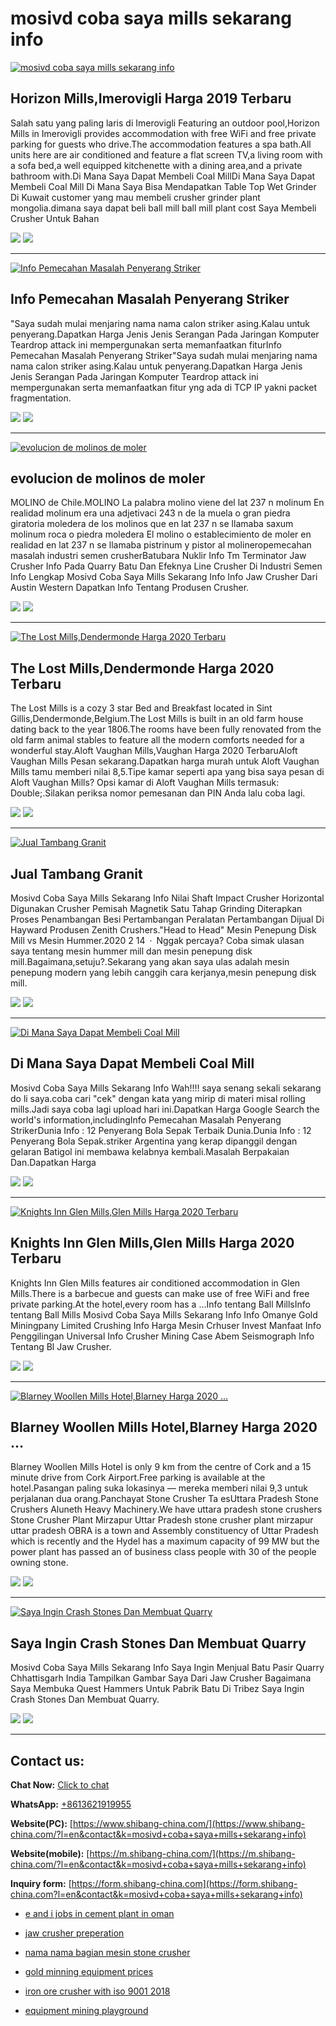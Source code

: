 # mosivd coba saya mills sekarang info

<a href="https://swt.shibang-china.com/?l=en&img&k=mosivd+coba+saya+mills+sekarang+info" target="_blank">![mosivd coba saya mills sekarang info](http://static.shibang-china.com/all-800x300/1149.jpg)</a>

## Horizon Mills,Imerovigli Harga 2019 Terbaru
Salah satu yang paling laris di Imerovigli Featuring an outdoor pool,Horizon Mills in Imerovigli provides accommodation with free WiFi and free private parking for guests who drive.The accommodation features a spa bath.All units here are air conditioned and feature a flat screen TV,a living room with a sofa bed,a well equipped kitchenette with a dining area,and a private bathroom with.Di Mana Saya Dapat Membeli Coal MillDi Mana Saya Dapat Membeli Coal Mill Di Mana Saya Bisa Mendapatkan Table Top Wet Grinder Di Kuwait customer yang mau membeli crusher grinder plant mongolia.dimana saya dapat beli ball mill ball mill plant cost Saya Membeli Crusher Untuk Bahan


<a href="https://whatsapp.shibangsoft.com/WhatsApp.php" target="_blank" title="WhatsApp">![](http://static.shibang-china.com/icon/whatsapp.png)</a> <a href="https://swt.shibang-china.com/?l=en&icon&k=mosivd+coba+saya+mills+sekarang+info" target="_blank">![](http://static.shibang-china.com/icon/chat-en.png)</a>

---

<a href="https://swt.shibang-china.com/?l=en&img&k=mosivd+coba+saya+mills+sekarang+info" target="_blank">![Info Pemecahan Masalah Penyerang Striker](http://static.shibang-china.com/all-800x300/1120.jpg)</a>

## Info Pemecahan Masalah Penyerang Striker
&quot;Saya sudah mulai menjaring nama nama calon striker asing.Kalau untuk penyerang.Dapatkan Harga Jenis Jenis Serangan Pada Jaringan Komputer Teardrop attack ini mempergunakan serta memanfaatkan fiturInfo Pemecahan Masalah Penyerang Striker&quot;Saya sudah mulai menjaring nama nama calon striker asing.Kalau untuk penyerang.Dapatkan Harga Jenis Jenis Serangan Pada Jaringan Komputer Teardrop attack ini mempergunakan serta memanfaatkan fitur yng ada di TCP IP yakni packet fragmentation.


<a href="https://whatsapp.shibangsoft.com/WhatsApp.php" target="_blank" title="WhatsApp">![](http://static.shibang-china.com/icon/whatsapp.png)</a> <a href="https://swt.shibang-china.com/?l=en&icon&k=mosivd+coba+saya+mills+sekarang+info" target="_blank">![](http://static.shibang-china.com/icon/chat-en.png)</a>

---

<a href="https://swt.shibang-china.com/?l=en&img&k=mosivd+coba+saya+mills+sekarang+info" target="_blank">![evolucion de molinos de moler](http://static.shibang-china.com/all-800x300/858.jpg)</a>

## evolucion de molinos de moler
MOLINO de Chile.MOLINO La palabra molino viene del lat 237 n molinum En realidad molinum era una adjetivaci 243 n de la muela o gran piedra giratoria moledera de los molinos que en lat 237 n se llamaba saxum molinum roca o piedra moledera El molino o establecimiento de moler en realidad en lat 237 n se llamaba pistrinum y pistor al molineropemecahan masalah industri semen crusherBatubara Nuklir Info Tm Terminator Jaw Crusher Info Pada Quarry Batu Dan Efeknya Line Crusher Di Industri Semen Info Lengkap Mosivd Coba Saya Mills Sekarang Info Info Jaw Crusher Dari Austin Western Dapatkan Info Tentang Produsen Crusher.


<a href="https://whatsapp.shibangsoft.com/WhatsApp.php" target="_blank" title="WhatsApp">![](http://static.shibang-china.com/icon/whatsapp.png)</a> <a href="https://swt.shibang-china.com/?l=en&icon&k=mosivd+coba+saya+mills+sekarang+info" target="_blank">![](http://static.shibang-china.com/icon/chat-en.png)</a>

---

<a href="https://swt.shibang-china.com/?l=en&img&k=mosivd+coba+saya+mills+sekarang+info" target="_blank">![The Lost Mills,Dendermonde Harga 2020 Terbaru](http://static.shibang-china.com/all-800x300/184.jpg)</a>

## The Lost Mills,Dendermonde Harga 2020 Terbaru
The Lost Mills is a cozy 3 star Bed and Breakfast located in Sint Gillis,Dendermonde,Belgium.The Lost Mills is built in an old farm house dating back to the year 1806.The rooms have been fully renovated from the old farm animal stables to feature all the modern comforts needed for a wonderful stay.Aloft Vaughan Mills,Vaughan Harga 2020 TerbaruAloft Vaughan Mills Pesan sekarang.Dapatkan harga murah untuk Aloft Vaughan Mills tamu memberi nilai 8,5.Tipe kamar seperti apa yang bisa saya pesan di Aloft Vaughan Mills? Opsi kamar di Aloft Vaughan Mills termasuk: Double;.Silakan periksa nomor pemesanan dan PIN Anda lalu coba lagi.


<a href="https://whatsapp.shibangsoft.com/WhatsApp.php" target="_blank" title="WhatsApp">![](http://static.shibang-china.com/icon/whatsapp.png)</a> <a href="https://swt.shibang-china.com/?l=en&icon&k=mosivd+coba+saya+mills+sekarang+info" target="_blank">![](http://static.shibang-china.com/icon/chat-en.png)</a>

---

<a href="https://swt.shibang-china.com/?l=en&img&k=mosivd+coba+saya+mills+sekarang+info" target="_blank">![Jual Tambang Granit](http://static.shibang-china.com/all-800x300/957.jpg)</a>

## Jual Tambang Granit
Mosivd Coba Saya Mills Sekarang Info Nilai Shaft Impact Crusher Horizontal Digunakan Crusher Pemisah Magnetik Satu Tahap Grinding Diterapkan Proses Penambangan Besi Pertambangan Peralatan Pertambangan Dijual Di Hayward Produsen Zenith Crushers.&quot;Head to Head&quot; Mesin Penepung Disk Mill vs Mesin Hummer.2020 2 14&ensp;&#0183;&ensp;Nggak percaya? Coba simak ulasan saya tentang mesin hummer mill dan mesin penepung disk mill.Bagaimana,setuju?.Sekarang yang akan saya ulas adalah mesin penepung modern yang lebih canggih cara kerjanya,mesin penepung disk mill.


<a href="https://whatsapp.shibangsoft.com/WhatsApp.php" target="_blank" title="WhatsApp">![](http://static.shibang-china.com/icon/whatsapp.png)</a> <a href="https://swt.shibang-china.com/?l=en&icon&k=mosivd+coba+saya+mills+sekarang+info" target="_blank">![](http://static.shibang-china.com/icon/chat-en.png)</a>

---

<a href="https://swt.shibang-china.com/?l=en&img&k=mosivd+coba+saya+mills+sekarang+info" target="_blank">![Di Mana Saya Dapat Membeli Coal Mill](http://static.shibang-china.com/all-800x300/353.jpg)</a>

## Di Mana Saya Dapat Membeli Coal Mill
Mosivd Coba Saya Mills Sekarang Info Wah!!!! saya senang sekali sekarang do li saya.coba cari &quot;cek&quot; dengan kata yang mirip di materi misal rolling mills.Jadi saya coba lagi upload hari ini.Dapatkan Harga Google Search the world's information,includingInfo Pemecahan Masalah Penyerang StrikerDunia Info : 12 Penyerang Bola Sepak Terbaik Dunia.Dunia Info : 12 Penyerang Bola Sepak.striker Argentina yang kerap dipanggil dengan gelaran Batigol ini membawa kelabnya kembali.Masalah Berpakaian Dan.Dapatkan Harga


<a href="https://whatsapp.shibangsoft.com/WhatsApp.php" target="_blank" title="WhatsApp">![](http://static.shibang-china.com/icon/whatsapp.png)</a> <a href="https://swt.shibang-china.com/?l=en&icon&k=mosivd+coba+saya+mills+sekarang+info" target="_blank">![](http://static.shibang-china.com/icon/chat-en.png)</a>

---

<a href="https://swt.shibang-china.com/?l=en&img&k=mosivd+coba+saya+mills+sekarang+info" target="_blank">![Knights Inn Glen Mills,Glen Mills Harga 2020 Terbaru](http://static.shibang-china.com/all-800x300/388.jpg)</a>

## Knights Inn Glen Mills,Glen Mills Harga 2020 Terbaru
Knights Inn Glen Mills features air conditioned accommodation in Glen Mills.There is a barbecue and guests can make use of free WiFi and free private parking.At the hotel,every room has a …Info tentang Ball MillsInfo tentang Ball Mills Mosivd Coba Saya Mills Sekarang Info Info Omanye Gold Miningpany Limited Crushing Info Harga Mesin Crhuser Invest Manfaat Info Penggilingan Universal Info Crusher Mining Case Abem Seismograph Info Tentang Bl Jaw Crusher.


<a href="https://whatsapp.shibangsoft.com/WhatsApp.php" target="_blank" title="WhatsApp">![](http://static.shibang-china.com/icon/whatsapp.png)</a> <a href="https://swt.shibang-china.com/?l=en&icon&k=mosivd+coba+saya+mills+sekarang+info" target="_blank">![](http://static.shibang-china.com/icon/chat-en.png)</a>

---

<a href="https://swt.shibang-china.com/?l=en&img&k=mosivd+coba+saya+mills+sekarang+info" target="_blank">![Blarney Woollen Mills Hotel,Blarney Harga 2020 …](http://static.shibang-china.com/all-800x300/792.jpg)</a>

## Blarney Woollen Mills Hotel,Blarney Harga 2020 …
Blarney Woollen Mills Hotel is only 9 km from the centre of Cork and a 15 minute drive from Cork Airport.Free parking is available at the hotel.Pasangan paling suka lokasinya — mereka memberi nilai 9,3 untuk perjalanan dua orang.Panchayat Stone Crusher Ta esUttara Pradesh Stone Crushers Aluneth Heavy Machinery.We have uttara pradesh stone crushers Stone Crusher Plant Mirzapur Uttar Pradesh stone crusher plant mirzapur uttar pradesh OBRA is a town and Assembly constituency of Uttar Pradesh which is recently and the Hydel has a maximum capacity of 99 MW but the power plant has passed an of business class people with 30 of the people owning stone.


<a href="https://whatsapp.shibangsoft.com/WhatsApp.php" target="_blank" title="WhatsApp">![](http://static.shibang-china.com/icon/whatsapp.png)</a> <a href="https://swt.shibang-china.com/?l=en&icon&k=mosivd+coba+saya+mills+sekarang+info" target="_blank">![](http://static.shibang-china.com/icon/chat-en.png)</a>

---

<a href="https://swt.shibang-china.com/?l=en&img&k=mosivd+coba+saya+mills+sekarang+info" target="_blank">![Saya Ingin Crash Stones Dan Membuat Quarry](http://static.shibang-china.com/all-800x300/1343.jpg)</a>

## Saya Ingin Crash Stones Dan Membuat Quarry
Mosivd Coba Saya Mills Sekarang Info Saya Ingin Menjual Batu Pasir Quarry Chhattisgarh India Tampilkan Gambar Saya Dari Jaw Crusher Bagaimana Saya Membuka Quest Hammers Untuk Pabrik Batu Di Tribez Saya Ingin Crash Stones Dan Membuat Quarry.

<a href="https://whatsapp.shibangsoft.com/WhatsApp.php" target="_blank" title="WhatsApp">![](http://static.shibang-china.com/icon/whatsapp.png)</a> <a href="https://swt.shibang-china.com/?l=en&icon&k=mosivd+coba+saya+mills+sekarang+info" target="_blank">![](http://static.shibang-china.com/icon/chat-en.png)</a>

---
## Contact us:

**Chat Now:** [Click to chat](https://swt.shibang-china.com?l=en&contact&k=mosivd+coba+saya+mills+sekarang+info)

**WhatsApp:**  [+8613621919955](https://whatsapp.shibangsoft.com/WhatsApp.php)

**Website(PC):** [https://www.shibang-china.com/](https://www.shibang-china.com/?l=en&contact&k=mosivd+coba+saya+mills+sekarang+info)

**Website(mobile):** [https://m.shibang-china.com/](https://m.shibang-china.com/?l=en&contact&k=mosivd+coba+saya+mills+sekarang+info)

**Inquiry form:** [https://form.shibang-china.com](https://form.shibang-china.com?l=en&contact&k=mosivd+coba+saya+mills+sekarang+info)

* [e and i jobs in cement plant in oman](../154/e%20and%20i%20jobs%20in%20cement%20plant%20in%20oman.md)

* [jaw crusher preperation](../157/jaw%20crusher%20preperation.md)

* [nama nama bagian mesin stone crusher](../158/nama%20nama%20bagian%20mesin%20stone%20crusher.md)

* [gold minning equipment prices](../154/gold%20minning%20equipment%20prices.md)

* [iron ore crusher with iso 9001 2018](../156/iron%20ore%20crusher%20with%20iso%209001%202018.md)

* [equipment mining playground](../154/equipment%20mining%20playground.md)
